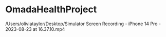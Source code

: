 # OmadaHealthProject

/Users/oliviataylor/Desktop/Simulator Screen Recording - iPhone 14 Pro - 2023-08-23 at 16.37.10.mp4

